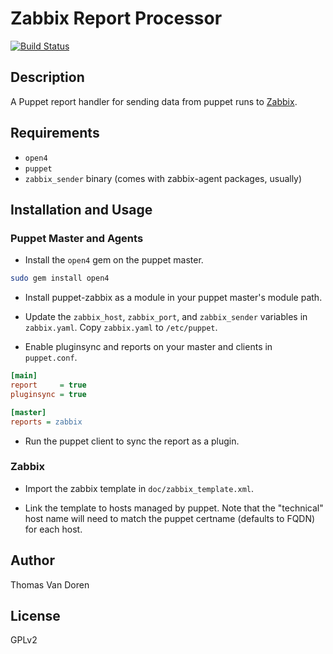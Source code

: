 Zabbix Report Processor
=======================
[![Build Status](https://secure.travis-ci.org/thomasvandoren/puppet-zabbix.png)](http://travis-ci.org/thomasvandoren/puppet-zabbix)

Description
-----------

A Puppet report handler for sending data from puppet runs to
[Zabbix](http://www.zabbix.com/).

Requirements
------------
* `open4`
* `puppet`
* `zabbix_sender` binary (comes with zabbix-agent packages, usually)

Installation and Usage
----------------------
### Puppet Master and Agents
* Install the `open4` gem on the puppet master.

```bash
sudo gem install open4
```

* Install puppet-zabbix as a module in your puppet master's module
  path.

* Update the `zabbix_host`, `zabbix_port`, and `zabbix_sender`
  variables in `zabbix.yaml`. Copy `zabbix.yaml` to `/etc/puppet`.

* Enable pluginsync and reports on your master and clients in
  `puppet.conf`.

```ini
[main]
report     = true
pluginsync = true

[master]
reports = zabbix
```

* Run the puppet client to sync the report as a plugin.

### Zabbix
* Import the zabbix template in `doc/zabbix_template.xml`.

* Link the template to hosts managed by puppet. Note that the
  "technical" host name will need to match the puppet certname
  (defaults to FQDN) for each host.

Author
------
Thomas Van Doren

License
-------
GPLv2
